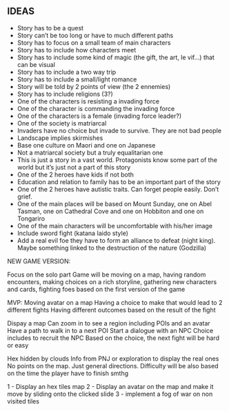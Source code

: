 ## IDEAS

* Story has to be a quest
* Story can’t be too long or have to much different paths
* Story has to focus on a small team of main characters
* Story has to include how characters meet
* Story has to include some kind of magic (the gift, the art, le vif...) that can be visual
* Story has to include a two way trip
* Story has to include a small/light romance
* Story will be told by 2 points of view (the 2 ennemies)
* Story has to include religions (3?)
* One of the characters is resisting a invading force
* One of the character is commanding the invading force
* One of the characters is a female (invading force leader?)
* One of the society is matriarcal
* Invaders have no choice but invade to survive. They are not bad people 
* Landscape implies skirmishes
* Base one culture on Maori and one on Japanese
* Not a matriarcal society but a truly equalitarian one
* This is just a story in a vast world. Protagonists know some part of the world but it’s just not a part of this story
* One of the 2 heroes have kids if not both
* Education and relation to family has to be an important part of the story
* One of the 2 heroes have autistic traits. Can forget people easily. Don’t grief.
* One of the main places will be based on Mount Sunday, one on Abel Tasman, one on Cathedral Cove and one on Hobbiton and one on Tongariro
* One of the main characters will be uncomfortable with his/her image
* Include sword fight (katana Iaido style)
* Add a real evil foe they have to form an alliance to defeat (night king). Maybe something linked to the destruction of the nature (Godzilla)

NEW GAME VERSION:

Focus on the solo part
Game will be moving on a map, having random encounters, making choices on a rich storyline, gathering new characters and cards, fighting foes based on the first version of the game

MVP:
Moving avatar on a map
Having a choice to make that would lead to 2 different fights
Having different outcomes based on the result of the fight

Dispay a map
Can zoom in to see a region including POIs and an avatar
Have a path to walk in to a next POI
Start a dialogue with an NPC
Choice includes to recruit the NPC
Based on the choice, the next fight will be hard or easy




Hex hidden by clouds
Info from PNJ or exploration to display the real ones
No points on the map. Just general directions. 
Difficulty will be also based on the time the player have to finish smthg

1 - Display an hex tiles map
2 - Display an avatar on the map and make it move by sliding onto the clicked slide
3 - implement a fog of war on non visited tiles





